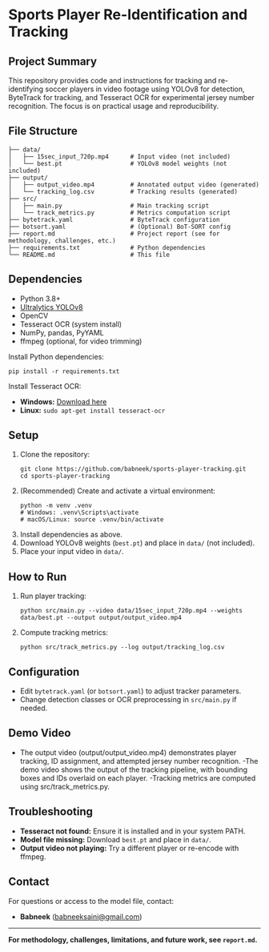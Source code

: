 # Sports Player Re-Identification and Tracking

## Project Summary
This repository provides code and instructions for tracking and re-identifying soccer players in video footage using YOLOv8 for detection, ByteTrack for tracking, and Tesseract OCR for experimental jersey number recognition. The focus is on practical usage and reproducibility.

## File Structure
```
├── data/
│   ├── 15sec_input_720p.mp4      # Input video (not included)
│   └── best.pt                   # YOLOv8 model weights (not included)
├── output/
│   ├── output_video.mp4          # Annotated output video (generated)
│   └── tracking_log.csv          # Tracking results (generated)
├── src/
│   ├── main.py                   # Main tracking script
│   └── track_metrics.py          # Metrics computation script
├── bytetrack.yaml                # ByteTrack configuration
├── botsort.yaml                  # (Optional) BoT-SORT config
├── report.md                     # Project report (see for methodology, challenges, etc.)
├── requirements.txt              # Python dependencies
└── README.md                     # This file
```

## Dependencies
- Python 3.8+
- [Ultralytics YOLOv8](https://github.com/ultralytics/ultralytics)
- OpenCV
- Tesseract OCR (system install)
- NumPy, pandas, PyYAML
- ffmpeg (optional, for video trimming)

Install Python dependencies:
```
pip install -r requirements.txt
```
Install Tesseract OCR:
- **Windows:** [Download here](https://github.com/tesseract-ocr/tesseract/wiki)
- **Linux:** `sudo apt-get install tesseract-ocr`

## Setup
1. Clone the repository:
   ```
   git clone https://github.com/babneek/sports-player-tracking.git
   cd sports-player-tracking
   ```
2. (Recommended) Create and activate a virtual environment:
   ```
   python -m venv .venv
   # Windows: .venv\Scripts\activate
   # macOS/Linux: source .venv/bin/activate
   ```
3. Install dependencies as above.
4. Download YOLOv8 weights (`best.pt`) and place in `data/` (not included).
5. Place your input video in `data/`.

## How to Run
1. Run player tracking:
   ```
   python src/main.py --video data/15sec_input_720p.mp4 --weights data/best.pt --output output/output_video.mp4
   ```
2. Compute tracking metrics:
   ```
   python src/track_metrics.py --log output/tracking_log.csv
   ```

## Configuration
- Edit `bytetrack.yaml` (or `botsort.yaml`) to adjust tracker parameters.
- Change detection classes or OCR preprocessing in `src/main.py` if needed.

## Demo Video
- The output video (output/output_video.mp4) demonstrates player tracking, ID assignment, and attempted jersey number recognition.
-The demo video shows the output of the tracking pipeline, with bounding boxes and IDs overlaid on each player.
-Tracking metrics are computed using src/track_metrics.py.


## Troubleshooting
- **Tesseract not found:** Ensure it is installed and in your system PATH.
- **Model file missing:** Download `best.pt` and place in `data/`.
- **Output video not playing:** Try a different player or re-encode with ffmpeg.

## Contact
For questions or access to the model file, contact:
- **Babneek** (<babneeksaini@gmail.com>)

---
**For methodology, challenges, limitations, and future work, see `report.md`.**